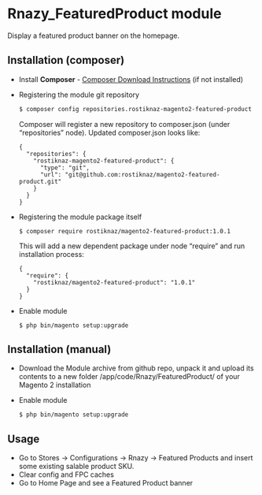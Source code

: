 # Rnazy_FeaturedProduct module

Display a featured product banner on the homepage.

## Installation (composer)

* Install __Composer__ - [Composer Download Instructions](https://getcomposer.org/doc/00-intro.md) (if not installed)

* Registering the module git repository

  ```sh
  $ composer config repositories.rostiknaz-magento2-featured-product git git@github.com:rostiknaz/magento2-featured-product.git
  ```
  Composer will register a new repository to composer.json (under “repositories” node). Updated composer.json looks like:

  ```
  {
    "repositories": {
      "rostiknaz-magento2-featured-product": {
        "type": "git",
        "url": "git@github.com:rostiknaz/magento2-featured-product.git"
      }
    }
  }
  ```  

* Registering the module package itself

  ```
  $ composer require rostiknaz/magento2-featured-product:1.0.1
  ```
  This will add a new dependent package under node “require” and run installation process:

  ```
  {
    "require": {
      "rostiknaz/magento2-featured-product": "1.0.1"
    }
  }
  ```
* Enable module

    ```
    $ php bin/magento setup:upgrade
    ```  

## Installation (manual)

* Download the Module archive from github repo, unpack it and upload its contents to a new folder <root>/app/code/Rnazy/FeaturedProduct/ of your Magento 2 installation
* Enable module

  ```
  $ php bin/magento setup:upgrade
  ```

## Usage

* Go to Stores -> Configurations -> Rnazy -> Featured Products and insert some existing salable product SKU.
* Clear config and FPC caches
* Go to Home Page and see a Featured Product banner